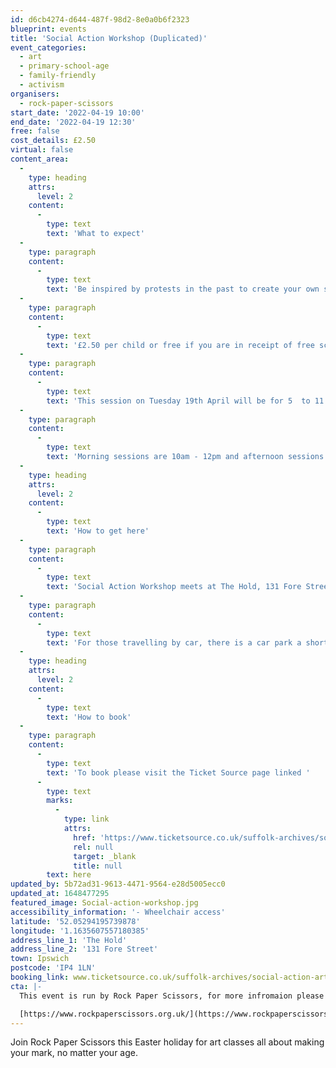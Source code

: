 ```yaml
---
id: d6cb4274-d644-487f-98d2-8e0a0b6f2323
blueprint: events
title: 'Social Action Workshop (Duplicated)'
event_categories:
  - art
  - primary-school-age
  - family-friendly
  - activism
organisers:
  - rock-paper-scissors
start_date: '2022-04-19 10:00'
end_date: '2022-04-19 12:30'
free: false
cost_details: £2.50
virtual: false
content_area:
  -
    type: heading
    attrs:
      level: 2
    content:
      -
        type: text
        text: 'What to expect'
  -
    type: paragraph
    content:
      -
        type: text
        text: 'Be inspired by protests in the past to create your own slogans and posters in support of a cause that is close to your heart. Be it saving the planet, healthy eating or making homes for hedgehogs, express your passion through art. '
  -
    type: paragraph
    content:
      -
        type: text
        text: '£2.50 per child or free if you are in receipt of free school meals, with lunch provided.'
  -
    type: paragraph
    content:
      -
        type: text
        text: 'This session on Tuesday 19th April will be for 5  to 11 year olds, there will be another session for 11 to 18 year olds on Thursday 21st April. '
  -
    type: paragraph
    content:
      -
        type: text
        text: 'Morning sessions are 10am - 12pm and afternoon sessions 1:30pm - 4pm.'
  -
    type: heading
    attrs:
      level: 2
    content:
      -
        type: text
        text: 'How to get here'
  -
    type: paragraph
    content:
      -
        type: text
        text: 'Social Action Workshop meets at The Hold, 131 Fore Street, Ipswich.'
  -
    type: paragraph
    content:
      -
        type: text
        text: 'For those travelling by car, there is a car park a short walk from the venue next to the student halls. Bus routes are also available nearby. '
  -
    type: heading
    attrs:
      level: 2
    content:
      -
        type: text
        text: 'How to book'
  -
    type: paragraph
    content:
      -
        type: text
        text: 'To book please visit the Ticket Source page linked '
      -
        type: text
        marks:
          -
            type: link
            attrs:
              href: 'https://www.ticketsource.co.uk/suffolk-archives/social-action-arts-with-rock-paper-scissors/e-zrevvm'
              rel: null
              target: _blank
              title: null
        text: here
updated_by: 5b72ad31-9613-4471-9564-e28d5005ecc0
updated_at: 1648477295
featured_image: Social-action-workshop.jpg
accessibility_information: '- Wheelchair access'
latitude: '52.05294195739878'
longitude: '1.1635607557180385'
address_line_1: 'The Hold'
address_line_2: '131 Fore Street'
town: Ipswich
postcode: 'IP4 1LN'
booking_link: www.ticketsource.co.uk/suffolk-archives/social-action-arts-with-rock-paper-scissors/e-zrevvm
cta: |-
  This event is run by Rock Paper Scissors, for more infromaion please visit: 

  [https://www.rockpaperscissors.org.uk/](https://www.rockpaperscissors.org.uk/)
---
```

Join Rock Paper Scissors this Easter holiday for art classes all about making your mark, no matter your age.